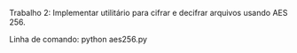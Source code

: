 Trabalho 2: Implementar utilitário para cifrar e decifrar arquivos usando AES 256.

Linha de comando: python aes256.py
